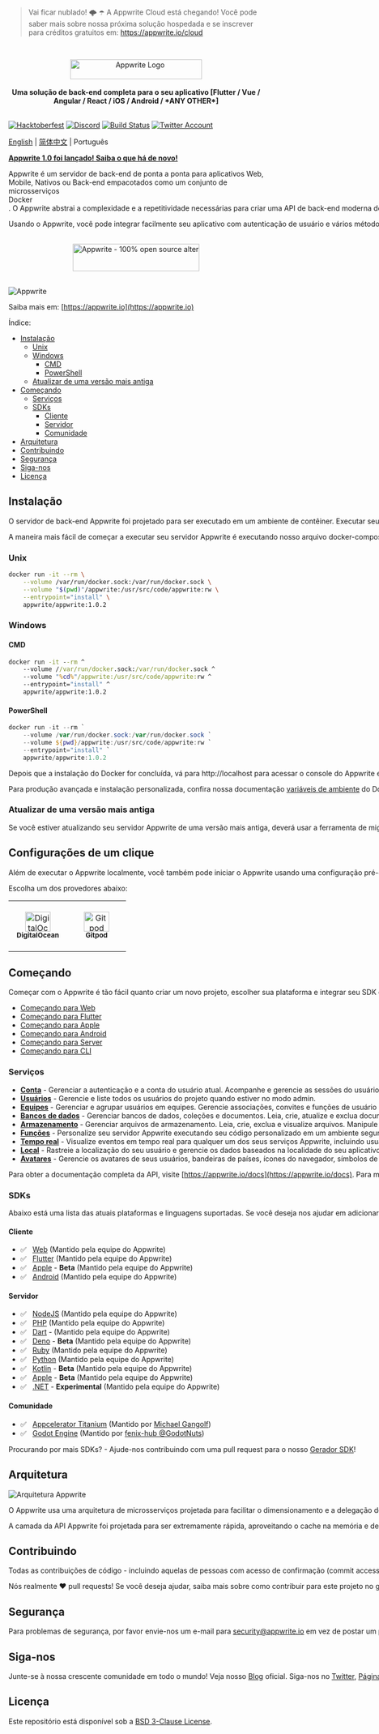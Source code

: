 > Vai ficar nublado! 🌩 ☂️
> A Appwrite Cloud está chegando! Você pode saber mais sobre nossa próxima solução hospedada e se inscrever para créditos gratuitos em: https://appwrite.io/cloud

<br />
<p align="center">
    <a href="https://appwrite.io" target="_blank"><img width="260" height="39" src="https://appwrite.io/images/appwrite.svg" alt="Appwrite Logo"></a>
    <br />
    <br />
    <b>Uma solução de back-end completa para o seu aplicativo [Flutter / Vue / Angular / React / iOS / Android / *ANY OTHER*]</b>
    <br />
    <br />
</p>


<!-- [![Build Status](https://img.shields.io/travis/com/appwrite/appwrite?style=flat-square)](https://travis-ci.com/appwrite/appwrite) -->

[![Hacktoberfest](https://img.shields.io/static/v1?label=hacktoberfest&message=ready&color=191120&style=flat-square)](https://hacktoberfest.appwrite.io)
[![Discord](https://img.shields.io/discord/564160730845151244?label=discord&style=flat-square)](https://appwrite.io/discord?r=Github)
[![Build Status](https://img.shields.io/github/workflow/status/appwrite/appwrite/Tests?label=tests&style=flat-square)](https://github.com/appwrite/appwrite/actions)
[![Twitter Account](https://img.shields.io/twitter/follow/appwrite?color=00acee&label=twitter&style=flat-square)](https://twitter.com/appwrite)

<!-- [![Docker Pulls](https://img.shields.io/docker/pulls/appwrite/appwrite?color=f02e65&style=flat-square)](https://hub.docker.com/r/appwrite/appwrite) -->
<!-- [![Translate](https://img.shields.io/badge/translate-f02e65?style=flat-square)](docs/tutorials/add-translations.md) -->
<!-- [![Swag Store](https://img.shields.io/badge/swag%20store-f02e65?style=flat-square)](https://store.appwrite.io) -->

[English](README.md) | [简体中文](README-CN.md) | Português

[**Appwrite 1.0 foi lançado! Saiba o que há de novo!**](https://appwrite.io/1.0)

Appwrite é um servidor de back-end de ponta a ponta para aplicativos Web, Mobile, Nativos ou Back-end empacotados como um conjunto de microsserviços Docker<nobr>. O Appwrite abstrai a complexidade e a repetitividade necessárias para criar uma API de back-end moderna do zero e permite que você crie aplicativos seguros mais rapidamente.

Usando o Appwrite, você pode integrar facilmente seu aplicativo com autenticação de usuário e vários métodos de login, um banco de dados para armazenar e consultar usuários e dados de equipe, armazenamento e gerenciamento de arquivos, manipulação de imagens, Cloud Functions e [mais serviços](https://appwrite.io/docs).

<p align="center">
    <br />
    <a href="https://www.producthunt.com/posts/appwrite-2?utm_source=badge-top-post-badge&utm_medium=badge&utm_souce=badge-appwrite-2" target="_blank"><img src="https://api.producthunt.com/widgets/embed-image/v1/top-post-badge.svg?post_id=360315&theme=light&period=daily" alt="Appwrite - 100&#0037;&#0032;open&#0032;source&#0032;alternative&#0032;for&#0032;Firebase | Product Hunt" style="width: 250px; height: 54px;" width="250" height="54" /></a>
    <br />
    <br />
</p>

![Appwrite](public/images/github.png)

Saiba mais em: [https://appwrite.io](https://appwrite.io)

Índice:

- [Instalação](#installation)
  - [Unix](#unix)
  - [Windows](#windows)
    - [CMD](#cmd)
    - [PowerShell](#powershell)
  - [Atualizar de uma versão mais antiga](#upgrade-from-an-older-version)
- [Começando](#getting-started)
  - [Serviços](#services)
  - [SDKs](#sdks)
    - [Cliente](#client)
    - [Servidor](#server)
    - [Comunidade](#community)
- [Arquitetura](#architecture)
- [Contribuindo](#contributing)
- [Segurança](#security)
- [Siga-nos](#follow-us)
- [Licença](#license)

## Instalação

O servidor de back-end Appwrite foi projetado para ser executado em um ambiente de contêiner. Executar seu servidor é tão fácil quanto executar um comando do seu terminal. Você pode executar o Appwrite em seu localhost usando docker-compose ou em qualquer outra ferramenta de orquestração de contêiner, como Kubernetes, Docker Swarm ou Rancher.

A maneira mais fácil de começar a executar seu servidor Appwrite é executando nosso arquivo docker-compose. Antes de executar o comando de instalação, certifique-se de ter o [Docker](https://www.docker.com/products/docker-desktop) instalado em sua máquina:

### Unix

```bash
docker run -it --rm \
    --volume /var/run/docker.sock:/var/run/docker.sock \
    --volume "$(pwd)"/appwrite:/usr/src/code/appwrite:rw \
    --entrypoint="install" \
    appwrite/appwrite:1.0.2
```

### Windows

#### CMD

```cmd
docker run -it --rm ^
    --volume //var/run/docker.sock:/var/run/docker.sock ^
    --volume "%cd%"/appwrite:/usr/src/code/appwrite:rw ^
    --entrypoint="install" ^
    appwrite/appwrite:1.0.2
```

#### PowerShell

```powershell
docker run -it --rm `
    --volume /var/run/docker.sock:/var/run/docker.sock `
    --volume ${pwd}/appwrite:/usr/src/code/appwrite:rw `
    --entrypoint="install" `
    appwrite/appwrite:1.0.2
```

Depois que a instalação do Docker for concluída, vá para http://localhost para acessar o console do Appwrite em seu navegador. Observe que em hosts nativos não Linux, o servidor pode levar alguns minutos para iniciar após a conclusão da instalação.

Para produção avançada e instalação personalizada, confira nossa documentação [variáveis de ambiente](https://appwrite.io/docs/environment-variables) do Docker. Você também pode usar nossos arquivos públicos [docker-compose.yml](https://appwrite.io/install/compose) e [.env](https://appwrite.io/install/env) para configurar manualmente um ambiente.

### Atualizar de uma versão mais antiga

Se você estiver atualizando seu servidor Appwrite de uma versão mais antiga, deverá usar a ferramenta de migração Appwrite assim que a configuração for concluída. Para obter mais informações sobre isso, confira os [documentos de instalação](https://appwrite.io/docs/installation).

## Configurações de um clique

Além de executar o Appwrite localmente, você também pode iniciar o Appwrite usando uma configuração pré-configurada. Isso permite que você comece a usar o Appwrite rapidamente sem instalar o Docker em sua máquina local.

Escolha um dos provedores abaixo:

<table border="0">
  <tr>
    <td align="center" width="100" height="100">
      <a href="https://marketplace.digitalocean.com/apps/appwrite">
        <img width="50" height="39" src="public/images/integrations/digitalocean-logo.svg" alt="DigitalOcean Logo" />
          <br /><sub><b>DigitalOcean</b></sub></a>
        </a>
    </td>
    <td align="center" width="100" height="100">
      <a href="https://gitpod.io/#https://github.com/appwrite/integration-for-gitpod">
        <img width="50" height="39" src="public/images/integrations/gitpod-logo.svg" alt="Gitpod Logo" />
          <br /><sub><b>Gitpod</b></sub></a>    
      </a>
    </td>
  </tr>
</table>

## Começando

Começar com o Appwrite é tão fácil quanto criar um novo projeto, escolher sua plataforma e integrar seu SDK em seu código. Você pode começar facilmente com sua plataforma de escolha lendo um de nossos tutoriais de introdução.

- [Começando para Web](https://appwrite.io/docs/getting-started-for-web)
- [Começando para Flutter](https://appwrite.io/docs/getting-started-for-flutter)
- [Começando para Apple](https://appwrite.io/docs/getting-started-for-apple)
- [Começando para Android](https://appwrite.io/docs/getting-started-for-android)
- [Começando para Server](https://appwrite.io/docs/getting-started-for-server)
- [Começando para CLI](https://appwrite.io/docs/command-line)

### Serviços

- [**Conta**](https://appwrite.io/docs/client/account) - Gerenciar a autenticação e a conta do usuário atual. Acompanhe e gerencie as sessões do usuário, dispositivos, métodos de login e logs de segurança.
- [**Usuários**](https://appwrite.io/docs/server/users) - Gerencie e liste todos os usuários do projeto quando estiver no modo admin.
- [**Equipes**](https://appwrite.io/docs/client/teams) - Gerenciar e agrupar usuários em equipes. Gerencie associações, convites e funções de usuário em uma equipe.
- [**Bancos de dados**](https://appwrite.io/docs/client/databases) - Gerenciar bancos de dados, coleções e documentos. Leia, crie, atualize e exclua documentos e filtre listas de coleções de documentos usando filtros avançados.
- [**Armazenamento**](https://appwrite.io/docs/client/storage) - Gerenciar arquivos de armazenamento. Leia, crie, exclua e visualize arquivos. Manipule a visualização de seus arquivos para se adequar perfeitamente ao seu aplicativo. Todos os arquivos são verificados pelo ClamAV e armazenados de forma segura e criptografada.
- [**Funções**](https://appwrite.io/docs/server/functions) - Personalize seu servidor Appwrite executando seu código personalizado em um ambiente seguro e isolado. Você pode acionar seu código em qualquer evento do sistema Appwrite, manualmente ou usando uma programação CRON.
- [**Tempo real**](https://appwrite.io/docs/realtime) - Visualize eventos em tempo real para qualquer um dos seus serviços Appwrite, incluindo usuários, armazenamento, funções, bancos de dados e muito mais.
- [**Local**](https://appwrite.io/docs/client/locale) - Rastreie a localização do seu usuário e gerencie os dados baseados na localidade do seu aplicativo.
- [**Avatares**](https://appwrite.io/docs/client/avatars) - Gerencie os avatares de seus usuários, bandeiras de países, ícones do navegador, símbolos de cartão de crédito e gere códigos QR.

Para obter a documentação completa da API, visite [https://appwrite.io/docs](https://appwrite.io/docs). Para mais tutoriais, notícias e anúncios, confira nosso [blog](https://medium.com/appwrite-io) e [servidor no Discord](https://discord.gg/GSeTUeA).

### SDKs

Abaixo está uma lista das atuais plataformas e linguagens suportadas. Se você deseja nos ajudar em adicionar suporte para a plataforma de sua escolha, acesse nosso projeto [Gerador SDK](https://github.com/appwrite/sdk-generator) e veja nosso [guia de contribuição](https://github.com/appwrite/sdk-generator/blob/master/CONTRIBUTING.md).

#### Cliente

- ✅ &nbsp; [Web](https://github.com/appwrite/sdk-for-web) (Mantido pela equipe do Appwrite)
- ✅ &nbsp; [Flutter](https://github.com/appwrite/sdk-for-flutter) (Mantido pela equipe do Appwrite)
- ✅ &nbsp; [Apple](https://github.com/appwrite/sdk-for-apple) - **Beta** (Mantido pela equipe do Appwrite)
- ✅ &nbsp; [Android](https://github.com/appwrite/sdk-for-android) (Mantido pela equipe do Appwrite)

#### Servidor

- ✅ &nbsp; [NodeJS](https://github.com/appwrite/sdk-for-node) (Mantido pela equipe do Appwrite)
- ✅ &nbsp; [PHP](https://github.com/appwrite/sdk-for-php) (Mantido pela equipe do Appwrite)
- ✅ &nbsp; [Dart](https://github.com/appwrite/sdk-for-dart) - (Mantido pela equipe do Appwrite)
- ✅ &nbsp; [Deno](https://github.com/appwrite/sdk-for-deno) - **Beta** (Mantido pela equipe do Appwrite)
- ✅ &nbsp; [Ruby](https://github.com/appwrite/sdk-for-ruby) (Mantido pela equipe do Appwrite)
- ✅ &nbsp; [Python](https://github.com/appwrite/sdk-for-python) (Mantido pela equipe do Appwrite)
- ✅ &nbsp; [Kotlin](https://github.com/appwrite/sdk-for-kotlin) - **Beta** (Mantido pela equipe do Appwrite)
- ✅ &nbsp; [Apple](https://github.com/appwrite/sdk-for-apple) - **Beta** (Mantido pela equipe do Appwrite)
- ✅ &nbsp; [.NET](https://github.com/appwrite/sdk-for-dotnet) - **Experimental** (Mantido pela equipe do Appwrite)

#### Comunidade

- ✅ &nbsp; [Appcelerator Titanium](https://github.com/m1ga/ti.appwrite) (Mantido por [Michael Gangolf](https://github.com/m1ga/))
- ✅ &nbsp; [Godot Engine](https://github.com/GodotNuts/appwrite-sdk) (Mantido por [fenix-hub @GodotNuts](https://github.com/fenix-hub))

Procurando por mais SDKs? - Ajude-nos contribuindo com uma pull request para o nosso [Gerador SDK](https://github.com/appwrite/sdk-generator)!

## Arquitetura

![Arquitetura Appwrite](docs/specs/overview.drawio.svg)

O Appwrite usa uma arquitetura de microsserviços projetada para facilitar o dimensionamento e a delegação de responsabilidades. Além disso, o Appwrite suporta várias APIs (REST, WebSocket e GraphQL-soon) para permitir que você interaja com seus recursos, aproveitando seu conhecimento existente e protocolos de sua escolha.

A camada da API Appwrite foi projetada para ser extremamente rápida, aproveitando o cache na memória e delegando quaisquer tarefas pesadas aos trabalhadores em segundo plano do Appwrite. Os trabalhadores em segundo plano também permitem que você controle com precisão sua capacidade de computação e custos usando uma fila de mensagens para lidar com a carga. Você pode saber mais sobre nossa arquitetura no [guia de contribuição](CONTRIBUTING.md#architecture-1).

## Contribuindo

Todas as contribuições de código - incluindo aquelas de pessoas com acesso de confirmação (commit access) - devem passar por uma pull request e ser aprovadas por um desenvolvedor principal antes de serem mescladas. Isso é para garantir uma revisão adequada de todo o código.

Nós realmente ❤️ pull requests! Se você deseja ajudar, saiba mais sobre como contribuir para este projeto no [guia de contribuição](CONTRIBUTING.md).

## Segurança

Para problemas de segurança, por favor envie-nos um e-mail para [security@appwrite.io](mailto:security@appwrite.io) em vez de postar um problema público no GitHub.

## Siga-nos

Junte-se à nossa crescente comunidade em todo o mundo! Veja nosso [Blog](https://medium.com/appwrite-io) oficial. Siga-nos no [Twitter](https://twitter.com/appwrite), [Página do Facebook](https://www.facebook.com/appwrite.io), [Grupo do Facebook](https://www.facebook.com/groups/appwrite.developers/) , [Comunidade de Desenvolvedores](https://dev.to/appwrite) ou participe do nosso [Servidor no Discord](https://discord.gg/GSeTUeA) ao vivo para mais ajudas, ideias e discussões.

## Licença

Este repositório está disponível sob a [BSD 3-Clause License](./LICENSE).

